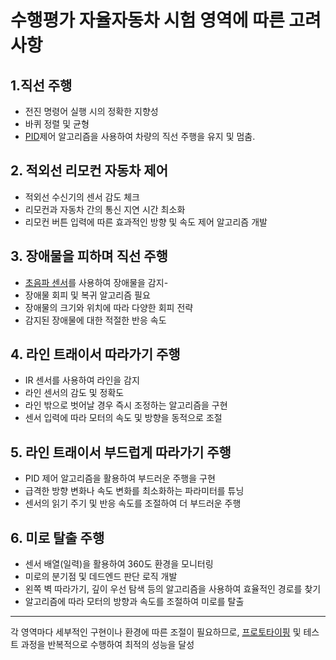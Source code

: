 # 수행평가 자율자동차 시험 영역에 따른 고려사항

## 1.직선 주행
 - 전진 명령어 실행 시의 정확한 지향성
 - 바퀴 정렬 및 균형
 - [PID](https://ok1659.tistory.com/755)제어 알고리즘을 사용하여 차량의 직선 주행을 유지 및 멈춤.

## 2. 적외선 리모컨 자동차 제어
 - 적외선 수신기의 센서 감도 체크
 - 리모컨과 자동차 간의 통신 지연 시간 최소화
 - 리모컨 버튼 입력에 따른 효과적인 방향 및 속도 제어 알고리즘 개발

## 3. 장애물을 피하며 직선 주행
 - [초음파 센서](https://lastminuteengineers.com/arduino-sr04-ultrasonic-sensor-tutorial/)를 사용하여 장애물을 감지- 
 - 장애물 회피 및 복귀  알고리즘 필요
 - 장애물의 크기와 위치에 따라 다양한 회피 전략
 - 감지된 장애물에 대한 적절한 반응 속도

## 4. 라인 트래이서 따라가기 주행
- IR 센서를 사용하여 라인을 감지
- 라인 센서의 감도 및 정확도
- 라인 밖으로 벗어날 경우 즉시 조정하는 알고리즘을 구현
- 센서 입력에 따라 모터의 속도 및 방향을 동적으로 조절

## 5. 라인 트래이서 부드럽게 따라가기 주행
- PID 제어 알고리즘을 활용하여 부드러운 주행을 구현
- 급격한 방향 변화나 속도 변화를 최소화하는 파라미터를 튜닝
- 센서의 읽기 주기 및 반응 속도를 조절하여 더 부드러운 주행

## 6. 미로 탈출 주행
- 센서 배열(일력)을 활용하여 360도 환경을 모니터링
- 미로의 분기점 및 데드엔드 판단 로직 개발
- 왼쪽 벽 따라가기, 깊이 우선 탐색 등의 알고리즘을 사용하여 효율적인 경로를 찾기
- 알고리즘에 따라 모터의 방향과 속도를 조절하여 미로를 탈출
---
각 영역마다 세부적인 구현이나 환경에 따른 조절이 필요하므로, 
[프로토타이핑](https://ko.wikipedia.org/wiki/%ED%94%84%EB%A1%9C%ED%86%A0%ED%83%80%EC%9E%85#:~:text=%ED%94%84%EB%A1%9C%ED%86%A0%ED%83%80%EC%9D%B4%ED%95%91%EC%9D%80%20%EC%8B%9C%EC%8A%A4%ED%85%9C%EC%9D%98,%EB%B0%98%EC%98%81%ED%95%9C%20%EB%B2%84%EC%A0%84%EC%9D%B4%20%EB%82%98%EC%98%A4%EA%B2%8C%20%EB%90%9C%EB%8B%A4.) 및 테스트 과정을 반복적으로 수행하여 최적의 성능을 달성
